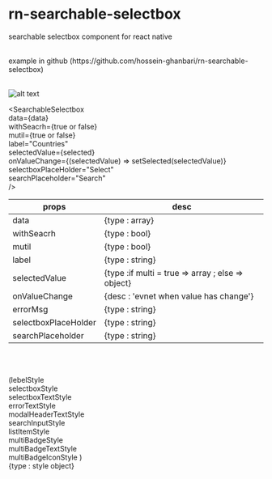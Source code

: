 # rn-searchable-selectbox

searchable selectbox component for react native

<br />
example in github (https://github.com/hossein-ghanbari/rn-searchable-selectbox)
<br />
<br />

![alt text](https://repository-images.githubusercontent.com/380928572/71db6cc3-3bda-41c5-8ca1-36e4122f9269)

<SearchableSelectbox
<br />
data={data}
<br />
withSeacrh={true or false}
<br />
mutil={true or false}
<br />
label="Countries"
<br />
selectedValue={selected}
<br />
onValueChange={(selectedValue) => setSelected(selectedValue)}
<br />
selectboxPlaceHolder="Select"
<br />
searchPlaceholder="Search"
<br />
/>

| props                | desc                                              |
| -------------------- | ------------------------------------------------- |
| data                 | {type : array}                                    |
| withSeacrh           | {type : bool}                                     |
| mutil                | {type : bool}                                     |
| label                | {type : string}                                   |
| selectedValue        | {type :if multi = true => array ; else => object} |
| onValueChange        | {desc : 'evnet when value has change'}            |
| errorMsg             | {type : string}                                   |
| selectboxPlaceHolder | {type : string}                                   |
| searchPlaceholder    | {type : string}                                   |

<br />
<br />

(lebelStyle
<br />selectboxStyle
<br />selectboxTextStyle
<br />errorTextStyle
<br />modalHeaderTextStyle
<br />searchInputStyle
<br />listItemStyle
<br />multiBadgeStyle
<br />multiBadgeTextStyle
<br />multiBadgeIconStyle )
<br />
{type : style object}
